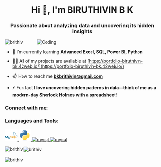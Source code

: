 <h1 align="center">Hi 👋, I'm BIRUTHIVIN B K</h1>
<h3 align="center">Passionate about analyzing data and uncovering its hidden insights</h3>
<img align="right" alt="Coding" width="400" src="https://media.istockphoto.com/id/2154864038/photo/a-woman-holding-a-magnifying-glass-is-analyzing-the-market.jpg?s=612x612&w=0&k=20&c=USIhbMVUyDloXpSj7ykXPiTJ9_Yt0xFZzSYZutQcUrA=">

<p align="left"> <img src="https://komarev.com/ghpvc/?username=brithiv&label=Profile%20views&color=0e75b6&style=flat" alt="brithiv" /> </p>



- 🌱 I’m currently learning **Advanced Excel, SQL, Power BI, Python**

- 👨‍💻 All of my projects are available at [https://portfolio-biruthivin-bk.42web.io/](https://portfolio-biruthivin-bk.42web.io/)

- 📫 How to reach me **bkbrithivin@gmail.com**

- ⚡ Fun fact **I love uncovering hidden patterns in data—think of me as a modern-day Sherlock Holmes with a spreadsheet!**

<h3 align="left">Connect with me:</h3>
<p align="left">
</p>

<h3 align="left">Languages and Tools:</h3>
<p align="left"> <a href="https://www.mysql.com/" target="_blank" rel="noreferrer"> <img src="https://raw.githubusercontent.com/devicons/devicon/master/icons/mysql/mysql-original-wordmark.svg" alt="mysql" width="40" height="40"/> </a> <a href="https://www.python.org" target="_blank" rel="noreferrer"> <img src="https://raw.githubusercontent.com/devicons/devicon/master/icons/python/python-original.svg" alt="python" width="40" height="40"/> </a> <a href="https://www.excel.org" target="_blank" rel="noreferrer"> <img src="https://media.tenor.com/Z4AP0aLRXWgAAAAi/microsoft-excel.gif" alt="mysql" width="40" height="40"/> </a> <a href="https://www.powerbi.org/" target="_blank" rel="noreferrer"> <img src="https://media.licdn.com/dms/image/v2/D5622AQFjFDXHkiiM8w/feedshare-shrink_2048_1536/feedshare-shrink_2048_1536/0/1698107115630?e=2147483647&v=beta&t=kwufEHin4Mw5aazsJfU7V8edpOj4JKneMrKQK9kLfnA" alt="mysql" width="40" height="40"/> </a> </p>

<p><img align="left" src="https://github-readme-stats.vercel.app/api/top-langs?username=brithiv&show_icons=true&locale=en&layout=compact" alt="brithiv" /></p>

<p>&nbsp;<img align="center" src="https://github-readme-stats.vercel.app/api?username=brithiv&show_icons=true&locale=en" alt="brithiv" /></p>

<p><img align="center" src="https://github-readme-streak-stats.herokuapp.com/?user=brithiv&" alt="brithiv" /></p>

